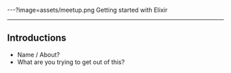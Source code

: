---?image=assets/meetup.png
Getting started with Elixir

---

## Introductions
- Name / About?
- What are you trying to get out of this?


